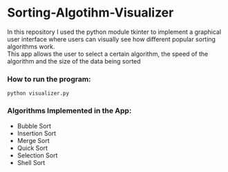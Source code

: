 # Sorting-Algotihm-Visualizer

In this repository I used the python module tkinter to implement a graphical user interface where users can visually see how different popular sorting algorithms work. <br /> This app allows the user to select a certain algorithm, the speed of the algorithm and the size of the data being sorted

### How to run the program:
    python visualizer.py

### Algorithms Implemented in the App:
* Bubble Sort
* Insertion Sort
* Merge Sort
* Quick Sort
* Selection Sort
* Shell Sort

